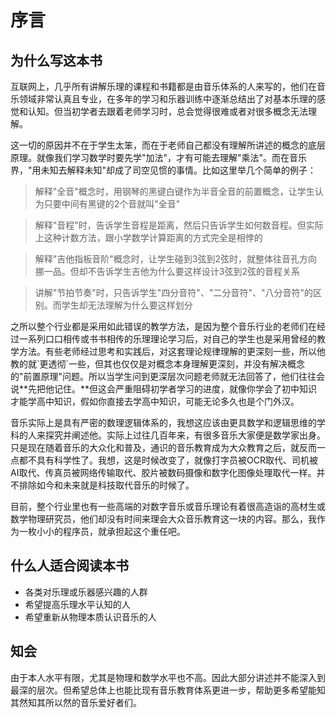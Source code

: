 # 序言

## 为什么写这本书

互联网上，几乎所有讲解乐理的课程和书籍都是由音乐体系的人来写的，他们在音乐领域非常认真且专业，在多年的学习和乐器训练中逐渐总结出了对基本乐理的感觉和认知。但当初学者去跟着老师学习时，总会觉得很难或者对很多概念无法理解。

这一切的原因并不在于学生太笨，而在于老师自己都没有理解所讲述的概念的底层原理。就像我们学习数学时要先学"加法"，才有可能去理解"乘法"。而在音乐界，"用未知去解释未知"却成了司空见惯的事情。比如这里举几个简单的例子：

> 解释"全音"概念时，用钢琴的黑键白键作为半音全音的前置概念，让学生认为只要中间有黑键的2个音就叫"全音"

> 解释"音程"时，告诉学生音程是距离，然后只告诉学生如何数音程。但实际上这种计数方法，跟小学数学计算距离的方式完全是相悖的

> 解释"吉他指板音阶"概念时，让学生碰到3弦到2弦时，就整体往音孔方向挪一品。但却不告诉学生吉他为什么要这样设计3弦到2弦的音程关系

> 讲解"节拍节奏"时，只告诉学生"四分音符"、"二分音符"、"八分音符"的区别。而学生却无法理解为什么要这样划分

之所以整个行业都是采用如此错误的教学方法，是因为整个音乐行业的老师们在经过一系列口口相传或书书相传的乐理理论学习后，对自己的学生也是采用曾经的教学方法。有些老师经过思考和实践后，对这套理论规律理解的更深刻一些，所以他教的就\`更透彻\`一些，但其也仅仅是对概念本身理解更深刻，并没有解决概念的"前置原理"问题。所以当学生问到更深层次问题老师就无法回答了，他们往往会说**先把他记住。**但这会严重阻碍初学者学习的进度，就像你学会了初中知识才能学高中知识，假如你直接去学高中知识，可能无论多久也是个门外汉。

音乐实际上是具有严密的数理逻辑体系的，我想这应该由更具数学和逻辑思维的学科的人来探究并阐述他。实际上过往几百年来，有很多音乐大家便是数学家出身。只是现在随着音乐的大众化和普及，通识的音乐教育成为大众教育之后，就反而一点都不具有科学性了。我想，这是时候改变了，就像打字员被OCR取代、司机被AI取代、传真员被网络传输取代、胶片被数码摄像和数字化图像处理取代一样。并不排除如今和未来就是科技取代音乐的时候了。

目前，整个行业里也有一些高端的对数字音乐或音乐理论有着很高造诣的高材生或数学物理研究员，他们却没有时间来理会大众音乐教育这一块的内容。那么，我作为一枚小小的程序员，就承担起这个重任吧。

## 什么人适合阅读本书

* 各类对乐理或乐器感兴趣的人群
* 希望提高乐理水平认知的人
* 希望重新从物理本质认识音乐的人

## 知会

由于本人水平有限，尤其是物理和数学水平也不高。因此大部分讲述并不能深入到最深的层次。但希望总体上也能比现有音乐教育体系更进一步，帮助更多希望能知其然知其所以然的音乐爱好者们。

